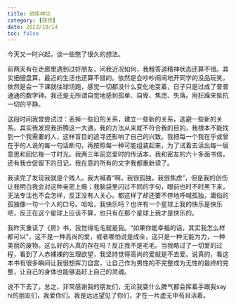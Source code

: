 ```yaml
---
title: 欲练神功
category: [随想]
date: 2023/10/14
toc: false
---
```


今天又一时兴起，谈一些憋了很久的想法。

<!-- more -->

前两天有在走廊里遇到过好朋友，问我近况如何，我粗答道精神状态还算不错。其实细细盘算，最近的生活也还算不错的。依然是会吵吵闹闹地开同学的没品玩笑，依然是会一下课就往球场跑，感觉一切都没什么变化地变着，日子只是过成了普普通通的数字钟。我还是无所谓自觉地感到孤单、自卑、焦虑、失落。用狂躁来抵抗一切的平静。

这段时间我曾尝试过：丢掉一些旧的关系，建立一些新的关系，逃避一些新的关系。其实我发现我折腾这一大通，我的方法从来就不符合我的目的，我根本不能找到一个我需要的人，这样盲目的追寻还影响了自己的兴致。我把每一个我在乎或曾在乎的人说的每一句话断句，再按照每一种可能组装起来，为了试着去读出每一层意思和回忆每一寸时光。我两三年前恋爱时的传话本，我和密友的六十多面书信，还有我仓促留下的日记，我在意的所有的文字我都重新读了。

我读完了发现我就是个贱人。我大喊着“啊，我很孤独，我很焦虑”，但是我的创伤让我明白我会对这种亲密上瘾；我脑袋里闪过不同的字句，眼前也时不时黑下来，无法专注也不会怎样，反正没有人关心。都这样了却还要不停地呼喊孤独，庸俗的孤独像一句一个人的口号。哈哈，我快乐吗？也许有一个星球上我的快乐是快乐吧，反正在这个星球上应该不算，也只有在那个星球上我才是快乐的。

我昨天重读了《房》书，我觉得毛毛就是我。“如果你能幸福的话，其实我怎么样都可以”，这不是一种高尚的爱，或者哪怕说是成全，这只是一种无能为力，一种美丽的废物。这么好的人真的存在吗？反正我不是毛毛。当我略过了一切爱的过程，看到了人赤裸裸的生理欲望，我坚持觉得高尚的爱就是不去爱。说真的，看这本书有很多瞬间让我很想挥刀自宫，让自己作为男性的不完整成为无性的最终的完整，让自己的身体也能够追赶上自己的灵魂。

说不下去了。总之，非常感谢我的朋友们，无论我耍什么脾气都会挥着手跟我say hi的朋友们，我爱你们。我是远远望见了你们，才在一片虚无中苟且活着。